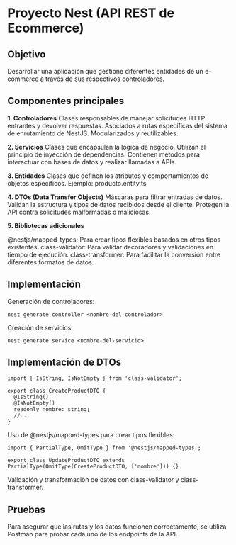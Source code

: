 # Proyecto Nest (API REST de Ecommerce)

## Objetivo
Desarrollar una aplicación que gestione diferentes entidades de un e-commerce a través de sus respectivos controladores.

## Componentes principales

__1. Controladores__
Clases responsables de manejar solicitudes HTTP entrantes y devolver respuestas.
Asociados a rutas específicas del sistema de enrutamiento de NestJS.
Modularizados y reutilizables.

__2. Servicios__
Clases que encapsulan la lógica de negocio.
Utilizan el principio de inyección de dependencias.
Contienen métodos para interactuar con bases de datos y realizar llamadas a APIs.

__3. Entidades__
Clases que definen los atributos y comportamientos de objetos específicos.
Ejemplo: producto.entity.ts

__4. DTOs (Data Transfer Objects)__
Máscaras para filtrar entradas de datos.
Validan la estructura y tipos de datos recibidos desde el cliente.
Protegen la API contra solicitudes malformadas o maliciosas.

__5. Bibliotecas adicionales__

@nestjs/mapped-types: Para crear tipos flexibles basados en otros tipos existentes.
class-validator: Para validar decoradores y validaciones en tiempo de ejecución.
class-transformer: Para facilitar la conversión entre diferentes formatos de datos.

## Implementación

Generación de controladores:

```
nest generate controller <nombre-del-controlador>

```
Creación de servicios:

```
nest generate service <nombre-del-servicio>

```
## Implementación de DTOs

```
import { IsString, IsNotEmpty } from 'class-validator';

export class CreateProductDTO {
  @IsString()
  @IsNotEmpty()
  readonly nombre: string;
  //...
}

```
Uso de @nestjs/mapped-types para crear tipos flexibles:
```
import { PartialType, OmitType } from '@nestjs/mapped-types';

export class UpdateProductDTO extends PartialType(OmitType(CreateProductDTO, ['nombre'])) {}

```
Validación y transformación de datos con class-validator y class-transformer.

## Pruebas
Para asegurar que las rutas y los datos funcionen correctamente, se utiliza Postman para probar cada uno de los endpoints de la API.



